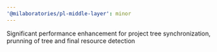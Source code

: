 ```yaml
---
'@milaboratories/pl-middle-layer': minor
---
```


Significant performance enhancement for project tree synchronization, prunning of tree and final resource detection
